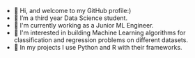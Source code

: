 - 👋 Hi, and welcome to my GitHub profile:)
- 👀 I’m a third year Data Science student.
- 👀 I'm currently working as a Junior ML Engineer.
- 🌱 I'm interested in building Machine Learning algorithms for classification and regression problems on different datasets.
- 🌱 In my projects I use Python and R with their frameworks.

<!---

- 💞️ I’m looking to collaborate on ...
- 📫 How to reach me ...
shvetsmaksym/shvetsmaksym is a ✨ special ✨ repository because its `README.md` (this file) appears on your GitHub profile.
You can click the Preview link to take a look at your changes.
--->
